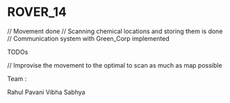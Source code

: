 # ROVER_14

// Movement done
// Scanning chemical locations and storing them is done
// Communication system with Green_Corp implemented


TODOs

// Improvise the movement to the optimal to scan as much as map possible



Team :

Rahul
Pavani
Vibha
Sabhya
